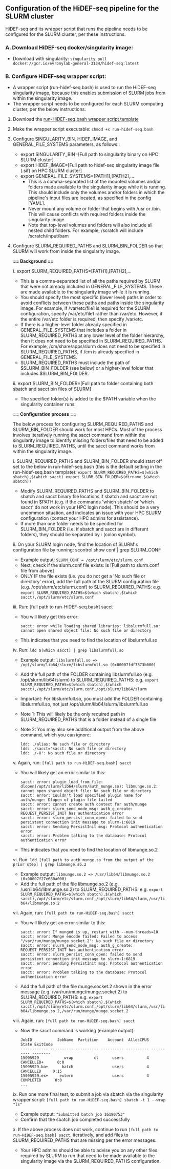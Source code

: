 ## Configuration of the HiDEF-seq pipeline for the SLURM cluster
HiDEF-seq and its wrapper script that runs the pipeline needs to be configured for the SLURM cluster, per these instructions.

### A. Download HiDEF-seq docker/singularity image:
- Download with singularity: ```singularity pull docker://gcr.io/evronylab-general-3134/hidef-seq:latest```

### B. Configure HiDEF-seq wrapper script: 
- A wrapper script (run-hidef-seq.bash) is used to run the HiDEF-seq singularity image, because this enables submission of SLURM jobs from within the singularity image.
- The wrapper script needs to be configured for each SLURM computing cluster, per the below instructions.
1. Download the [run-HiDEF-seq.bash wrapper script template](https://github.com/gevro/HiDEF-seq/raw/main/scripts/run-HiDEF-seq.bash)
2. Make the wrapper script executable: ```chmod +x run-hidef-seq.bash```
3. Configure SINGULARITY_BIN, HIDEF_IMAGE, and GENERAL_FILE_SYSTEMS parameters, as follows::
    - export SINGULARITY_BIN=[Full path to singularity binary on HPC SLURM cluster]
    - export HIDEF_IMAGE=[Full path to hidef-seq singularity image file (.sif) on HPC SLURM cluster]
    - export GENERAL_FILE_SYSTEMS=[PATH1],[PATH2],...
      - This is a comma-separated list of the mounted volumes and/or folders made available to the singularity image while it is running. This should include only the volumes and/or folders in which the pipeline's input files are located, as specified in the config [YAML].
      - Never mount any volume or folder that begins with /usr or /bin. This will cause conflicts with required folders inside the singularity image.
      - Note that top-level volumes and folders will also include all nested child folders. For example, /scratch will include /scratch/input/bam
    
4. Configure SLURM_REQUIRED_PATHS and SLURM_BIN_FOLDER so that SLURM will work from inside the singularity image.

    **== Background ==**
      
      i. export SLURM_REQUIRED_PATHS=[PATH1],[PATH2],...  
      - This is a comma-separated list of all the paths required by SLURM that were not already included in GENERAL_FILE_SYSTEMS. These are made available to the singularity image while it is running.
      - You should specify the most specific (lower level) paths in order to avoid conflicts between these paths and paths inside the singularity image. For example, if /var/etc/file1 is required for the SLURM configuration, specify /var/etc/file1 rather than /var/etc. However, if the entire /var/etc folder is required, then specify /var/etc.
      - If there is a higher-level folder already specified in GENERAL_FILE_SYSTEMS that includes a folder in SLURM_REQUIRED_PATHS at any lower level of the folder hierarchy, then it does not need to be specified in SLURM_REQUIRED_PATHS. For example, /cm/share/apps/slurm does not need to be specified in SLURM_REQUIRED_PATHS, if /cm is already specified in GENERAL_FILE_SYSTEMS.
      - SLURM_REQUIRED_PATHS must include the path of $SLURM_BIN_FOLDER (see below) or a higher-level folder that includes $SLURM_BIN_FOLDER.

      ii. export SLURM_BIN_FOLDER=[Full path to folder containing both sbatch and sacct bin files of SLURM]
      - The specified folder(s) is added to the $PATH variable when the singularity container runs.
      
      **== Configuration process ==**
    
      The below process for configuring SLURM_REQUIRED_PATHS and SLURM_BIN_FOLDER should work for most HPCs. Most of the process involves iteratively running the sacct command from within the singularity image to identify missing folders/files that need to be added to SLURM_REQUIRED_PATHS, until the sacct command works from within the singularity image.
    
      i. SLURM_REQUIRED_PATHS and SLURM_BIN_FOLDER should start off set to the below in run-hidef-seq.bash (this is the default setting in the run-hidef-seq.bash template):
        ```
        export SLURM_REQUIRED_PATHS=$(which sbatch),$(which sacct)
        export SLURM_BIN_FOLDER=$(dirname $(which sbatch))
        ```
          
      - Modify SLURM_REQUIRED_PATHS and SLURM_BIN_FOLDER to sbatch and sacct binary file locations if sbatch and sacct are not found in $PATH (e.g. if the commands 'which sbatch' or 'which sacct' do not work in your HPC login node). This should be a very uncommon situation, and indicates an issue with your HPC SLURM configuration (contact your HPC admins for assistance).
      - If more than one folder needs to be specified for SLURM_BIN_FOLDER (i.e. if sbatch and sacct are in different folders), they should be separated by : (colon symbol).
    
    ii. On your SLURM login node, find the location of SLURM's configuration file by running: scontrol show conf | grep SLURM_CONF
      - Example output: ```SLURM_CONF = /opt/slurm/etc/slurm.conf```
      - Next, check if the slurm.conf file exists:
          ls [Full path to slurm.conf file from above]
      - ONLY IF the file exists (i.e. you do not get a 'No such file or directory' error), add the full path of the SLURM configuration file (e.g. /opt/slurm/etc/slurm.conf) to SLURM_REQUIRED_PATHS:
        e.g. ```export SLURM_REQUIRED_PATHS=$(which sbatch),$(which sacct),/opt/slurm/etc/slurm.conf```
    
    iii. Run: [full path to run-HiDEF-seq.bash] sacct
      - You will likely get this error:
          ```
          sacct: error while loading shared libraries: libslurmfull.so: cannot open shared object file: No such file or directory
          ```
      - This indicates that you need to find the location of libslurmfull.so

    iv. Run: ```ldd $(which sacct) | grep libslurmfull.so```
      - Example output: ```libslurmfull.so => /opt/slurm/lib64/slurm/libslurmfull.so (0x00007fdf7373b000)```
      - Add the full path of the FOLDER containing libslurmfull.so (e.g. /opt/slurm/lib64/slurm) to SLURM_REQUIRED_PATHS:
        e.g. ```export SLURM_REQUIRED_PATHS=$(which sbatch),$(which sacct),/opt/slurm/etc/slurm.conf,/opt/slurm/lib64/slurm```
        
      - Important: For libslurmfull.so, you must add the FOLDER containing libslurmfull.so, not just /opt/slurm/lib64/slurm/libslurmfull.so
      - Note 1: This will likely be the only required path in SLURM_REQUIRED_PATHS that is a folder instead of a single file
      - Note 2: You may also see additional output from the above command, which you can ignore:
          ```
          ldd: ./alias: No such file or directory
          ldd: ./sacct='sacct: No such file or directory
          ldd: ./-X': No such file or directory
          ```
      
    v. Again, run: ```[full path to run-HiDEF-seq.bash] sacct```
      - You will likely get an error similar to this:
        ```
        sacct: error: plugin_load_from_file: dlopen(/opt/slurm/lib64/slurm/auth_munge.so): libmunge.so.2: cannot open shared object file: No such file or directory
        sacct: error: Couldn't load specified plugin name for auth/munge: Dlopen of plugin file failed
        sacct: error: cannot create auth context for auth/munge
        sacct: error: slurm_send_node_msg: auth_g_create: REQUEST_PERSIST_INIT has authentication error
        sacct: error: slurm_persist_conn_open: failed to send persistent connection init message to slurm-1:6819
        sacct: error: Sending PersistInit msg: Protocol authentication error
        sacct: error: Problem talking to the database: Protocol authentication error
        ```
        
      - This indicates that you need to find the location of libmunge.so.2
      
    vi. Run: ```ldd [full path to auth_munge.so from the output of the prior step] | grep libmunge.so.2```
      - Example output: ```libmunge.so.2 => /usr/lib64/libmunge.so.2 (0x00007f27e660a000)```
      - Add the full path of the file libmunge.so.2 (e.g. /usr/lib64/libmunge.so.2) to SLURM_REQUIRED_PATHS:
        e.g. ```export SLURM_REQUIRED_PATHS=$(which sbatch),$(which sacct),/opt/slurm/etc/slurm.conf,/opt/slurm/lib64/slurm,/usr/lib64/libmunge.so.2```
        
    vii. Again, run: ```[full path to run-HiDEF-seq.bash] sacct```
      - You will likely get an error similar to this:
        ```
        sacct: error: If munged is up, restart with --num-threads=10
        sacct: error: Munge encode failed: Failed to access "/var/run/munge/munge.socket.2": No such file or directory
        sacct: error: slurm_send_node_msg: auth_g_create: REQUEST_PERSIST_INIT has authentication error
        sacct: error: slurm_persist_conn_open: failed to send persistent connection init message to slurm-1:6819
        sacct: error: Sending PersistInit msg: Protocol authentication error
        sacct: error: Problem talking to the database: Protocol authentication error
        ```
        
      - Add the full path of the file munge.socket.2 shown in the error message (e.g. /var/run/munge/munge.socket.2) to SLURM_REQUIRED_PATHS:
        e.g. ```export SLURM_REQUIRED_PATHS=$(which sbatch),$(which sacct),/opt/slurm/etc/slurm.conf,/opt/slurm/lib64/slurm,/usr/lib64/libmunge.so.2,/var/run/munge/munge.socket.2```
        
    viii. Again, run: ```[full path to run-HiDEF-seq.bash] sacct```
      - Now the sacct command is working (example output):
        ```
        JobID           JobName  Partition    Account  AllocCPUS      State ExitCode 
        ------------ ---------- ---------- ---------- ---------- ---------- -------- 
        15095929           wrap         cl      users          4 CANCELLED+      0:0 
        15095929.ba+      batch                 users          4  CANCELLED     0:15 
        15095929.ex+     extern                 users          4  COMPLETED      0:0 
        ...
        ```
      
    ix. Run one more final test, to submit a job via sbatch via the singularity wrapper script: ```[full path to run-HiDEF-seq.bash] sbatch -t 1 --wrap "ls"```
      - Example output: ```"Submitted batch job 16190753"```
      - Confirm that the sbatch job completed successfully
      
    x. If the above process does not work, continue to run ```[full path to run-HiDEF-seq.bash] sacct```, iteratively, and add files to SLURM_REQUIRED_PATHS that are missing per the error messages.
      - Your HPC admins should be able to advise you on any other files required by SLURM to run that need to be made available to the singularity image via the SLURM_REQUIRED_PATHS configuration.
